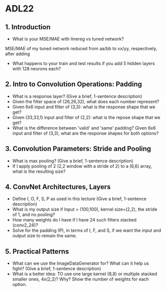 # ADL22

## 1. Introduction

- What is your MSE/MAE with linereg vs tuned network?

MSE/MAE of my tuned network reduced from aa/bb to xx/yy, respectively, after adding  

- What happens to your train and test results if you add 5 hidden layers with 128 neurons each?

## 2. Intro to Convolution Operations: Padding

- What is a response layer? (Give a brief, 1-sentence description)
- Given the filter space of (26,26,32), what does each number represent?
- Given 6x6 input and filter of (3,3): what is the response shape that we get?
- Given (33,33,1) input and filter of (2,2): what is the repose shape that we get?
- What is the difference between 'valid' and 'same' padding? Given 6x6 input and filter of (3,3), what are the response shapes for both options?


## 3. Convolution Parameters: Stride and Pooling

- What is max pooling? (Give a brief, 1-sentence description)
- If I apply pooling of 2 (2,2 window with a stride of 2) to a (6,6) array, what is the resulting size?

## 4. ConvNet Architectures, Layers

- Define I, O, F, S, P as used in this lecture (Give a brief, 1-sentence description)
- What is my output size if Input = (100,100), kernel size=(2,2), the stride of 1, and no pooling?
- How many weights do I have if I have 24 such filters stacked (conv2_24)?
- Solve for the padding (P), in terms of I, F, and S, if we want the input and output size to remain the same.

## 5. Practical Patterns

- What can we use the ImageDataGenerator for? What can it help us fight? (Give a brief, 1-sentence description)
- What is a better idea: TO use one large kernel (8,8) or multiple stacked smaller ones, 4x(2,2)? Why? Show the number of weights for each option.
